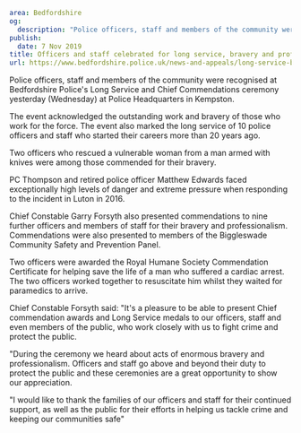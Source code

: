 ```yaml
area: Bedfordshire
og:
  description: "Police officers, staff and members of the community were recognised at Bedfordshire Police\u2019s Long Service and Chief Commendations ceremony yesterday (Wednesday) at Police Headquarters in Kempston."
publish:
  date: 7 Nov 2019
title: Officers and staff celebrated for long service, bravery and professionalism.
url: https://www.bedfordshire.police.uk/news-and-appeals/long-service-bravery-nov19
```

Police officers, staff and members of the community were recognised at Bedfordshire Police's Long Service and Chief Commendations ceremony yesterday (Wednesday) at Police Headquarters in Kempston.

The event acknowledged the outstanding work and bravery of those who work for the force. The event also marked the long service of 10 police officers and staff who started their careers more than 20 years ago.

Two officers who rescued a vulnerable woman from a man armed with knives were among those commended for their bravery.

PC Thompson and retired police officer Matthew Edwards faced exceptionally high levels of danger and extreme pressure when responding to the incident in Luton in 2016.

Chief Constable Garry Forsyth also presented commendations to nine further officers and members of staff for their bravery and professionalism. Commendations were also presented to members of the Biggleswade Community Safety and Prevention Panel.

Two officers were awarded the Royal Humane Society Commendation Certificate for helping save the life of a man who suffered a cardiac arrest. The two officers worked together to resuscitate him whilst they waited for paramedics to arrive.

Chief Constable Forsyth said: "It's a pleasure to be able to present Chief commendation awards and Long Service medals to our officers, staff and even members of the public, who work closely with us to fight crime and protect the public.

"During the ceremony we heard about acts of enormous bravery and professionalism. Officers and staff go above and beyond their duty to protect the public and these ceremonies are a great opportunity to show our appreciation.

"I would like to thank the families of our officers and staff for their continued support, as well as the public for their efforts in helping us tackle crime and keeping our communities safe"
